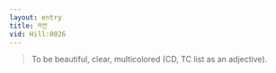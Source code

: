 ```yaml
---
layout: entry
title: བཀྲ་
vid: Hill:0026
---
```

> To be beautiful, clear, multicolored (CD, TC list as an adjective).
